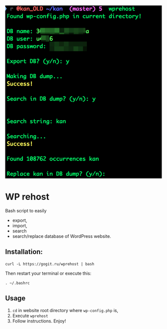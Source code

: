 ![gl](/pic/pic1.png)

# WP rehost

Bash script to easily
- export,
- import,
- search
- search/replace database of WordPress website.

## Installation:
```
curl -L https://gogit.ru/wprehost | bash
```
Then restart your terminal or execute this:
```
. ~/.bashrc
```

## Usage

1. `cd` in website root directory where `wp-config.php` is,
2. Execute `wprehost`
3. Follow instructions. Enjoy!
